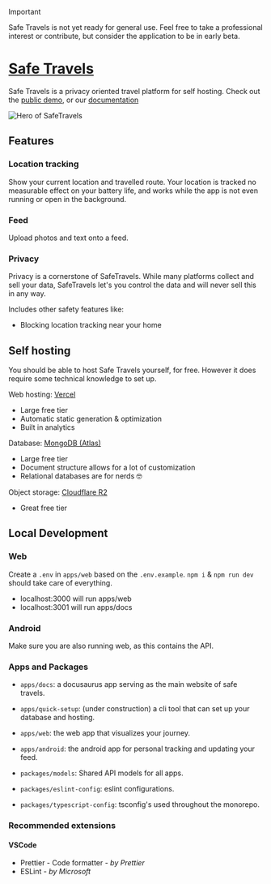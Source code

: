 > [!IMPORTANT]
> Safe Travels is not yet ready for general use.
> Feel free to take a professional interest or contribute, but consider the application to be in early beta.

# [Safe Travels](https://safe-travels.app)

Safe Travels is a privacy oriented travel platform for self hosting. Check out the [public demo](https://travels.stijndeligt.com), or our [documentation](https:safe-travels.app/docs)

![Hero of SafeTravels](https://raw.githubusercontent.com/tea-lover-418/safe-travels/refs/heads/main/public/github_hero.png)

## Features

### Location tracking

Show your current location and travelled route. Your location is tracked no measurable effect on your battery life, and works while the app is not even running or open in the background.

### Feed

Upload photos and text onto a feed.

### Privacy

Privacy is a cornerstone of SafeTravels. While many platforms collect and sell your data, SafeTravels let's you control the data and will never sell this in any way.

Includes other safety features like:

- Blocking location tracking near your home

## Self hosting

You should be able to host Safe Travels yourself, for free. However it does require some technical knowledge to set up.

Web hosting: [Vercel](https://vercel.com)

- Large free tier
- Automatic static generation & optimization
- Built in analytics

Database: [MongoDB (Atlas)](https://www.mongodb.com/products/platform/atlas-database)

- Large free tier
- Document structure allows for a lot of customization
- Relational databases are for nerds 🤓

Object storage: [Cloudflare R2](https://developers.cloudflare.com/r2/pricing/)

- Great free tier

## Local Development

### Web

Create a `.env` in `apps/web` based on the `.env.example`.
`npm i` & `npm run dev` should take care of everything.

- localhost:3000 will run apps/web
- localhost:3001 will run apps/docs

### Android

Make sure you are also running web, as this contains the API.

### Apps and Packages

- `apps/docs`: a docusaurus app serving as the main website of safe travels.
- `apps/quick-setup`: (under construction) a cli tool that can set up your database and hosting.
- `apps/web`: the web app that visualizes your journey.
- `apps/android`: the android app for personal tracking and updating your feed.

- `packages/models`: Shared API models for all apps.
- `packages/eslint-config`: eslint configurations.
- `packages/typescript-config`: tsconfig's used throughout the monorepo.

### Recommended extensions

#### VSCode

- Prettier - Code formatter - _by Prettier_
- ESLint - _by Microsoft_
